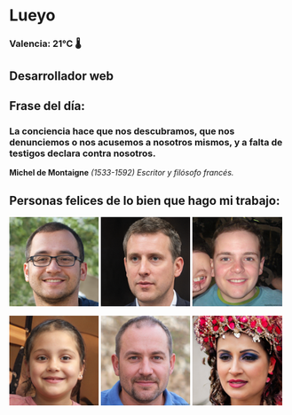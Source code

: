 # Lueyo
### Valencia:  21°C 🌡️
## Desarrollador web
## Frase del día:
<!-- START QUOTE -->
### La conciencia hace que nos descubramos, que nos denunciemos o nos acusemos a nosotros mismos, y a falta de testigos declara contra nosotros.
**Michel de Montaigne** *(1533-1592) Escritor y filósofo francés.*
<!-- END QUOTE -->






## Personas felices de lo bien que hago mi trabajo:

<p float="left">
  <img src="src/image_0.png" width="32%" />
  <img src="src/image_1.png" width="32%" /> 
  <img src="src/image_2.png" width="32%" />
</p>
<p float="left">
  <img src="src/image_3.png" width="32%" />
  <img src="src/image_4.png" width="32%" /> 
  <img src="src/image_5.png" width="32%" />
</p>
